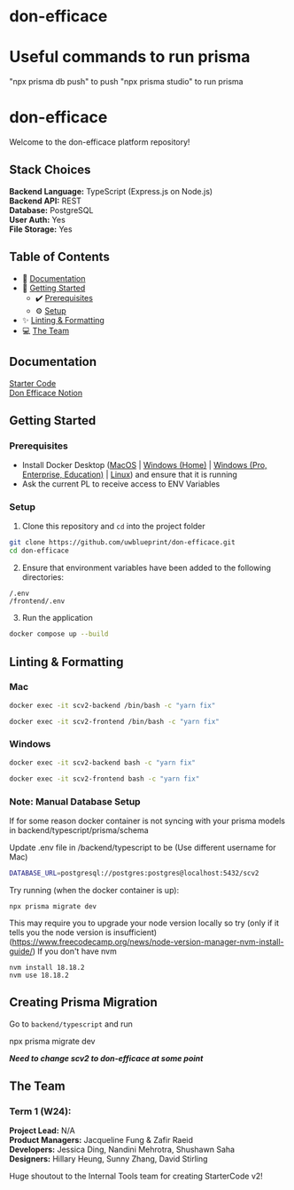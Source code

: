 # don-efficace

# Useful commands to run prisma
"npx prisma db push" to push
"npx prisma studio" to run prisma

# don-efficace

Welcome to the don-efficace platform repository!

## Stack Choices
**Backend Language:** TypeScript (Express.js on Node.js)<br>
**Backend API:** REST<br>
**Database:** PostgreSQL<br>
**User Auth:** Yes<br>
**File Storage:** Yes<br>

## Table of Contents
* 📝 [Documentation](#documentation)
* 👷 [Getting Started](#getting-started)
  * ✔️ [Prerequisites](#prerequisites)
  * ⚙️ [Setup](#setup)
* ✨ [Linting & Formatting](#linting--formatting)
* 💻 [The Team](#the-team)

## Documentation

[Starter Code](https://uwblueprint.github.io/starter-code-v2)</br>
[Don Efficace Notion](https://www.notion.so/uwblueprintexecs/Engineering-bd1b37e6e8b64f6ca496a0cedfa76cdb)

## Getting Started

### Prerequisites

* Install Docker Desktop ([MacOS](https://docs.docker.com/docker-for-mac/install/) | [Windows (Home)](https://docs.docker.com/docker-for-windows/install-windows-home/) | [Windows (Pro, Enterprise, Education)](https://docs.docker.com/docker-for-windows/install/) | [Linux](https://docs.docker.com/engine/install/#server)) and ensure that it is running
* Ask the current PL to receive access to ENV Variables

### Setup

1. Clone this repository and `cd` into the project folder
```bash
git clone https://github.com/uwblueprint/don-efficace.git
cd don-efficace
```
2. Ensure that environment variables have been added to the following directories:
```
/.env
/frontend/.env
```
3. Run the application
```bash
docker compose up --build
```

## Linting & Formatting
### Mac
```bash
docker exec -it scv2-backend /bin/bash -c "yarn fix"
```
```bash
docker exec -it scv2-frontend /bin/bash -c "yarn fix"
```


### Windows
```bash
docker exec -it scv2-backend bash -c "yarn fix"
```
```bash
docker exec -it scv2-frontend bash -c "yarn fix"
```

### Note: Manual Database Setup

If for some reason docker container is not syncing with your prisma models in backend/typescript/prisma/schema

Update .env file in /backend/typescript to be
(Use different username for Mac)

```bash
DATABASE_URL=postgresql://postgres:postgres@localhost:5432/scv2
```

Try running (when the docker container is up):

```
npx prisma migrate dev
```

This may require you to upgrade your node version locally so try (only if it tells you the node version is insufficient)
(https://www.freecodecamp.org/news/node-version-manager-nvm-install-guide/) If you don't have nvm

```
nvm install 18.18.2
nvm use 18.18.2
```

## Creating Prisma Migration

Go to `backend/typescript` and run

npx prisma migrate dev


***Need to change scv2 to don-efficace at some point***

## The Team
### Term 1 (W24):
**Project Lead:** N/A<br>
**Product Managers:** Jacqueline Fung & Zafir Raeid<br>
**Developers:** Jessica Ding, Nandini Mehrotra, Shushawn Saha<br>
**Designers:** Hillary Heung, Sunny Zhang, David Stirling<br>

Huge shoutout to the Internal Tools team for creating StarterCode v2!<br>